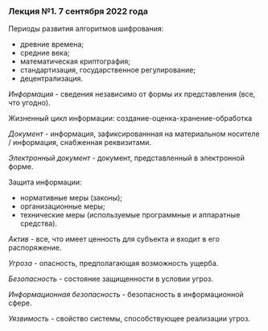 ### Лекция №1. 7 сентября 2022 года

Периоды развития алгоритмов шифрования:

* древние времена;
* средние века;
* математическая криптография;
* стандартизация, государственное регулирование;
* децентрализация.

*Информация* - сведения независимо от формы их представления (все, что угодно).

Жизненный цикл информации: создание-оценка-хранение-обработка

*Документ* - информация, зафиксированнная на материальном носителе / информация, снабженная реквизитами.

*Электронный документ* - документ, представленный в электронной форме.

Защита информации:

* нормативные меры (законы);
* организационные меры;
* технические меры (используемые программные и аппаратные средства).

*Актив* - все, что имеет ценность для субъекта и входит в его распоряжение.

*Угроза* - опасность, предполагающая возможность ущерба.

*Безопасность* - состояние защищенности в условии угроз.

*Информационная безопасность* - безопасность в информационной сфере.

*Уязвимость* - свойство системы, способствующее реализации угроз.
